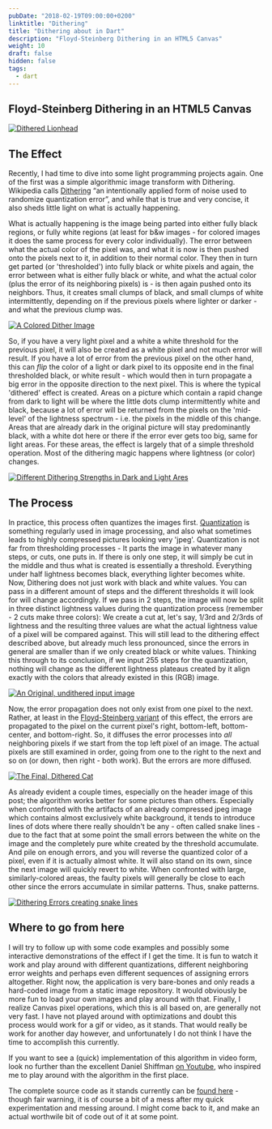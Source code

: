 ```yaml
---
pubDate: "2018-02-19T09:00:00+0200"
linktitle: "Dithering"
title: "Dithering about in Dart"
description: "Floyd-Steinberg Dithering in an HTML5 Canvas"
weight: 10
draft: false
hidden: false
tags:
  - dart
---
```


## Floyd-Steinberg Dithering in an HTML5 Canvas

[![Dithered Lionhead](./lionhead.png)](2018-02-19/lionhead.png)

## The Effect

Recently, I had time to dive into some light programming projects again. One of
the first was a simple algorithmic image transform with Dithering. Wikipedia
calls [Dithering](https://en.wikipedia.org/wiki/Dither) “an intentionally
applied form of noise used to randomize quantization error”, and while that is
true and very concise, it also sheds little light on what is actually happening.

What is actually happening is the image being parted into either fully black
regions, or fully white regions (at least for b&w images - for colored images it
does the same process for every color individually). The error between what the
actual color of the pixel was, and what it is now is then pushed onto the pixels
next to it, in addition to their normal color. They then in turn get parted (or
'thresholded') into fully black or white pixels and again, the error between
what is either fully black or white, and what the actual color (plus the error
of its neighboring pixels) is - is then again pushed onto its neighbors. Thus,
it creates small clumps of black, and small clumps of white intermittently,
depending on if the previous pixels where lighter or darker - and what the
previous clump was.

[![A Colored Dither Image](./spices.png)](2018-02-19/spicesbig.png)

So, if you have a very light pixel and a white a white threshold for the
previous pixel, it will also be created as a white pixel and not much error will
result. If you have a lot of error from the previous pixel on the other hand,
this can _flip_ the color of a light or dark pixel to its opposite end in the
final thresholded black, or white result - which would then in turn propagate a
big error in the opposite direction to the next pixel. This is where the typical
'dithered' effect is created. Areas on a picture which contain a rapid change
from dark to light will be where the little dots clump intermittently white and
black, because a lot of error will be returned from the pixels on the
'mid-level' of the lightness spectrum - i.e. the pixels in the middle of this
change. Areas that are already dark in the original picture will stay
predominantly black, with a white dot here or there if the error ever gets too
big, same for light areas. For these areas, the effect is largely that of a
simple threshold operation. Most of the dithering magic happens where lightness
(or color) changes.

[![Different Dithering Strengths in Dark and Light Ares](./cats_sidebyside.png)](2018-02-19/cats_sidebyside.png)

## The Process

In practice, this process often quantizes the images first.
[Quantization](<https://en.wikipedia.org/wiki/Quantization_(image_processing)>)
is something regularly used in image processing, and also what sometimes leads
to highly compressed pictures looking very 'jpeg'. Quantization is not far from
thresholding processes - It parts the image in whatever many steps, or cuts, one
puts in. If there is only one step, it will simply be cut in the middle and thus
what is created is essentially a threshold. Everything under half lightness
becomes black, everything lighter becomes white. Now, Dithering does not just
work with black and white values. You can pass in a different amount of steps
and the different thresholds it will look for will change accordingly. If we
pass in 2 steps, the image will now be split in three distinct lightness values
during the quantization process (remember - 2 cuts make three colors): We create
a cut at, let's say, 1/3rd and 2/3rds of lightness and the resulting three
values are what the actual lightness value of a pixel will be compared against.
This will still lead to the dithering effect described above, but already much
less pronounced, since the errors in general are smaller than if we only created
black or white values. Thinking this through to its conclusion, if we input 255
steps for the quantization, nothing will change as the different lightness
plateaus created by it align exactly with the colors that already existed in
this (RGB) image.

[![An Original, undithered input image](./orig.png)](2018-02-19/orig.png)

Now, the error propagation does not only exist from one pixel to the next.
Rather, at least in the
[Floyd-Steinberg variant](https://en.wikipedia.org/wiki/Floyd%E2%80%93Steinberg_dithering)
of this effect, the errors are propagated to the pixel on the current pixel's
right, bottom-left, bottom-center, and bottom-right. So, it diffuses the error
processes into _all_ neighboring pixels if we start from the top left pixel of
an image. The actual pixels are still examined in order, going from one to the
right to the next and so on (or down, then right - both work). But the errors
are more diffused.

[![The Final, Dithered Cat](./dithcat.png)](2018-02-19/dithcat.png)

As already evident a couple times, especially on the header image of this post;
the algorithm works better for some pictures than others. Especially when
confronted with the artifacts of an already compressed jpeg image which contains
almost exclusively white background, it tends to introduce lines of dots where
there really shouldn't be any - often called snake lines - due to the fact that
at some point the small errors between the white on the image and the completely
pure white created by the threshold accumulate. And pile on enough errors, and
you will reverse the quantized color of a pixel, even if it is actually almost
white. It will also stand on its own, since the next image will quickly revert
to white. When confronted with large, similarly-colored areas, the faulty pixels
will generally be close to each other since the errors accumulate in similar
patterns. Thus, snake patterns.

[![Dithering Errors creating snake lines](./lion_dth_errors.png)](2018-02-19/lion_dth_errors.png)

## Where to go from here

I will try to follow up with some code examples and possibly some interactive
demonstrations of the effect if I get the time. It is fun to watch it work and
play around with different quantizations, different neighboring error weights
and perhaps even different sequences of assigning errors altogether. Right now,
the application is very bare-bones and only reads a hard-coded image from a
static image repository. It would obviously be more fun to load your own images
and play around with that. Finally, I realize Canvas pixel operations, which
this is all based on, are generally not very fast. I have not played around with
optimizations and doubt this process would work for a gif or video, as it
stands. That would really be work for another day however, and unfortunately I
do not think I have the time to accomplish this currently.

If you want to see a (quick) implementation of this algorithm in video form,
look no further than the excellent Daniel Shiffman
[on Youtube](https://youtu.be/0L2n8Tg2FwI), who inspired me to play around with
the algorithm in the first place.

The complete source code as it stands currently can be
[found here](https://gitlab.com/marty.oehme/floyd-steinberg-dithering) - though
fair warning, it is of course a bit of a mess after my quick experimentation and
messing around. I might come back to it, and make an actual worthwile bit of
code out of it at some point.
